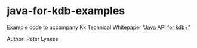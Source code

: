 # java-for-kdb-examples

Example code to accompany Kx Technical Whitepaper “[Java API for kdb+”](http://code.kx.com/q/wp/java-api/)

Author: Peter Lyness